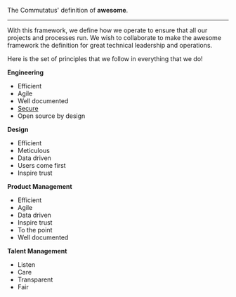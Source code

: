 The Commutatus' definition of **awesome**.

-----

With this framework, we define how we operate to ensure that all our projects and processes run. We wish to collaborate to make the awesome framework the definition for great technical leadership and operations.


Here is the set of principles that we follow in everything that we do!

**Engineering**

- Efficient
- Agile
- Well documented
- [Secure](/domains/engineering/secure/info)
- Open source by design

**Design**

- Efficient
- Meticulous
- Data driven
- Users come first
- Inspire trust

**Product Management**

- Efficient
- Agile
- Data driven
- Inspire trust
- To the point
- Well documented

**Talent Management**

- Listen
- Care
- Transparent
- Fair
